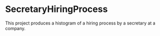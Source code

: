 # SecretaryHiringProcess

This project produces a histogram of a hiring process by a secretary at a company.
